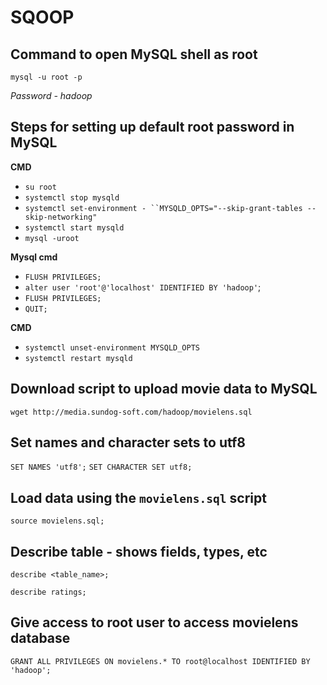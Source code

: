 # SQOOP

## Command to open MySQL shell as root

`mysql -u root -p`

_Password - hadoop_

## Steps for setting up default root password in MySQL

**CMD**

-   `su root`
-   `systemctl stop mysqld`
-   ` systemctl set-environment - ``MYSQLD_OPTS="--skip-grant-tables --skip-networking" `
-   `systemctl start mysqld`
-   `mysql -uroot`

**Mysql cmd**

-   `FLUSH PRIVILEGES;`
-   `alter user 'root'@'localhost' IDENTIFIED BY 'hadoop'`;
-   `FLUSH PRIVILEGES;`
-   `QUIT;`

**CMD**

-   `systemctl unset-environment MYSQLD_OPTS`
-   `systemctl restart mysqld`

## Download script to upload movie data to MySQL

`wget http://media.sundog-soft.com/hadoop/movielens.sql`

## Set names and character sets to utf8

`SET NAMES 'utf8';`
`SET CHARACTER SET utf8;`

## Load data using the `movielens.sql` script

`source movielens.sql;`

## Describe table - shows fields, types, etc

`describe <table_name>;`

`describe ratings;`

## Give access to root user to access movielens database

`GRANT ALL PRIVILEGES ON movielens.* TO root@localhost IDENTIFIED BY 'hadoop';`
